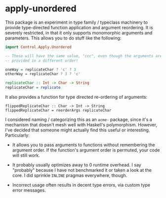 # apply-unordered

This package is an experiment in type family / typeclass machinery to
provide type-directed function application and argument reordering. It
is severely restricted, in that it only supports monomorphic arguments
and parameters.  This allows you to do stuff like the following:

```haskell
import Control.Apply.Unordered

-- These will have the same value, "ccc", even though the arguments are
-- provided in a different order!

oneWay = replicateChar ? 'c' ? 3
otherWay = replicateChar ? 3 ? 'c'

replicateChar :: Int -> Char -> String
replicateChar = replicate
```

It also provides a function for type directed re-ordering of arguments:

```
flippedReplicateChar :: Char -> Int -> String
flippedReplicateChar = reorderArgs replicateChar
```

I considered naming / categorizing this as an `acme-` package, since
it's a mechanism that doesn't mesh well with Haskell's polymorphism.
However, I've decided that someone might actually find this useful or
interesting. Particularly:

* It allows you to pass arguments to functions without remembering the
  argument order. If the function's argument order is permuted, your
  code will still work.

* It probably usually optimizes away to 0 runtime overhead. I say
  "probably" because I have not benchmarked it or taken a look at the
  core. I did sprinkle `INLINE` pragmas everywhere, though.

* Incorrect usage often results in decent type errors, via custom type
  error messages.
